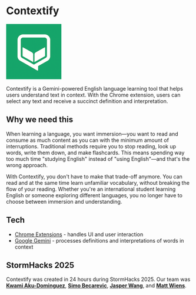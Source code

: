 # Contextify

![Contextify logo](assets/icon_150x150.png)

Contextify is a Gemini-powered English language learning tool that helps users understand text in context. With the Chrome extension, users can select any text and receive a succinct definition and interpretation.

## Why we need this

When learning a language, you want immersion—you want to read and consume as much content as you can with the minimum amount of interruptions. Traditional methods require you to stop reading, look up words, write them down, and make flashcards. This means spending way too much time "studying English" instead of "using English"—and that's the wrong approach.

With Contextify, you don't have to make that trade-off anymore. You can read and at the same time learn unfamiliar vocabulary, without breaking the flow of your reading. Whether you're an international student learning English or someone exploring different languages, you no longer have to choose between immersion and understanding.

## Tech

+ [Chrome Extensions](https://developer.chrome.com/docs/extensions) -
handles UI and user interaction
+ [Google Gemini](https://ai.google.dev/) - processes definitions and
interpretations of words in context

## StormHacks 2025

Contextify was created in 24 hours during StormHacks 2025. Our team was
[**Kwami Aku-Dominguez**](https://ca.linkedin.com/in/kwami-aku-dominguez-7018a028b),
[**Simo Becarevic**](https://github.com/simobecarevic),
[**Jasper Wang**](https://github.com/jasper-th-wang/),
and
[**Matt Wiens**](https://github.com/mwiens91).
